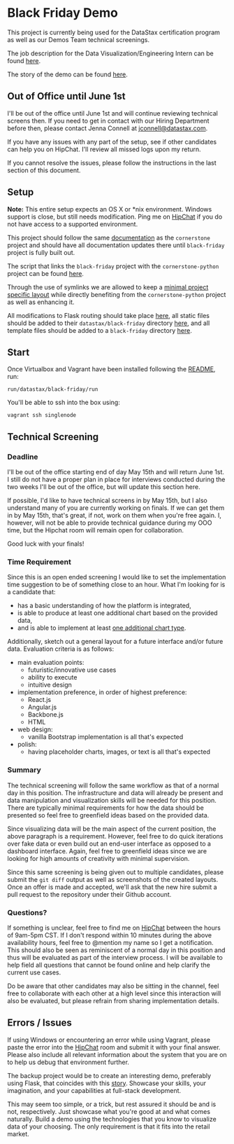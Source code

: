 # Black Friday Demo

This project is currently being used for the DataStax certification program as
well as our Demos Team technical screenings.

The job description for the Data Visualization/Engineering Intern can be found
[here](https://gist.github.com/joaquincasares/af1a45b67088be5b9869).

The story of the demo can be found [here](SCRIPT.md).


## Out of Office until June 1st

I'll be out of the office until June 1st and will continue reviewing technical screens
then. If you need to get in contact with our Hiring Department before then,
please contact Jenna Connell at jconnell@datastax.com.

If you have any issues with any part of the setup, see if other candidates can
help you on HipChat. I'll review all missed logs upon my return.

If you cannot resolve the issues, please follow the instructions in the last
section of this document.


## Setup

**Note:** This entire setup expects an OS X or \*nix environment. Windows support
is close, but still needs modification. Ping me on
[HipChat](https://www.hipchat.com/gUPdWxUUx) if you do not have access to a
supported environment.

This project should follow the same
[documentation](../../../docs/datastax/cornerstone) as the `cornerstone` project and
should have all documentation updates there until `black-friday` project
is fully built out.

The script that links the `black-friday` project with the `cornerstone-python`
project can be found
[here](../../../vagrant/datastax/black-friday/3.start.sh).

Through the use of symlinks we are allowed to keep a [minimal project specific
layout](../../../web/datastax/black-friday) while directly benefiting
from the `cornerstone-python` project as well as enhancing it.

All modifications to Flask routing should take place
[here](../../../web/datastax/cornerstone-python/Cornerstone/routes/datastax/black_friday),
all static files should be added to their `datastax/black-friday` directory
[here](../../../web/datastax/cornerstone-python/Cornerstone/static),
and all template files should be added to a `black-friday` directory
[here](../../../web/datastax/cornerstone-python/Cornerstone/templates/datastax).

## Start

Once Virtualbox and Vagrant have been installed following the
[README](../../../README.md), run:

    run/datastax/black-friday/run

You'll be able to ssh into the box using:

    vagrant ssh singlenode

## Technical Screening

### Deadline

I'll be out of the office starting end of day May 15th and will return June 1st.
I still do not have a proper plan in place for interviews conducted during the
two weeks I'll be out of the office, but will update this section here.

If possible, I'd like to have technical screens in by May 15th, but I also
understand many of you are currently working on finals. If we can get them in by
May 15th, that's great, if not, work on them when you're free again. I, however,
will not be able to provide technical guidance during my OOO time, but the
Hipchat room will remain open for collaboration.

Good luck with your finals!

### Time Requirement

Since this is an open ended screening I would like to set the implementation time
suggestion to be of something close to an hour. What I'm looking for is a
candidate that:

* has a basic understanding of how the platform is integrated,
* is able to produce at least one additional chart based on the provided data,
* and is able to implement at least
[one additional chart type](https://google-developers.appspot.com/chart/interactive/docs/gallery).

Additionally, sketch out a general layout for a future interface and/or future data.
Evaluation criteria is as follows:

* main evaluation points:
    * futuristic/innovative use cases
    * ability to execute
    * intuitive design
* implementation preference, in order of highest preference:
    * React.js
    * Angular.js
    * Backbone.js
    * HTML
* web design:
    * vanilla Bootstrap implementation is all that's expected
* polish:
    * having placeholder charts, images, or text is all that's expected

### Summary

The technical screening will follow the same workflow as that of a normal day
in this position. The infrastructure and data will already be present and data
manipulation and visualization skills will be needed for this position. There are typically
minimal requirements for how the data should be presented so feel free to
greenfield ideas based on the provided data.

Since visualizing data will be the main aspect of the current position, the above
paragraph is a requirement. However, feel free to do quick iterations over fake
data or even build out an end-user interface as opposed to a dashboard interface.
Again, feel free to greenfield ideas since we are looking for high amounts of creativity
with minimal supervision.

Since this same screening is being given out to multiple candidates, please
submit the `git diff` output as well as screenshots of the created layouts.
Once an offer is made and accepted, we'll ask that the new hire submit a pull request
to the repository under their Github account.

### Questions?

If something is unclear, feel free to find me on
[HipChat](https://www.hipchat.com/gUPdWxUUx) between the hours of 9am-5pm CST.
If I don't respond within 10 minutes during the above availability hours,
feel free to @mention my name so I get a notification.
This should also be seen as
reminiscent of a normal day in this position and thus will be evaluated as part
of the interview process. I will be available to help field all questions
that cannot be found online and help clarify the current use cases.

Do be aware that other candidates may also be sitting in the channel, feel free
to collaborate with each other at a high level since this interaction will also
be evaluated, but please refrain from sharing implementation
details.

## Errors / Issues

If using Windows or encountering an error while using Vagrant, please paste the
error into the [HipChat](https://www.hipchat.com/gUPdWxUUx) room and submit it
with your final answer. Please also include all relevant information about the
system that you are on to help us debug that environment further.

The backup project would be to create an interesting demo, preferably using
Flask, that coincides with this [story](SCRIPT.md). Showcase your skills, your
imagination, and your capabilities at full-stack development.

This may seem too simple, or a trick, but rest assured it should be and is not,
respectively. Just showcase what you're good at and what comes naturally. Build
a demo using the technologies that you know to visualize data of your choosing.
The only requirement is that it fits into the retail market.

